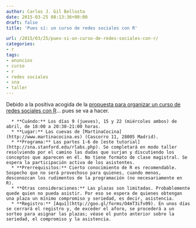 ```yaml
---
author: Carlos J. Gil Bellosta
date: 2015-03-25 08:13:36+00:00
draft: false
title: 'Pues sí: un curso de redes sociales con R'

url: /2015/03/25/pues-si-un-curso-de-redes-sociales-con-r/
categories:
- r
tags:
- anuncios
- curso
- r
- redes sociales
- sna
- taller
---
```


Debido a la positiva acogida de la [propuesta para organizar un curso de redes sociales con R](http://www.datanalytics.com/2015/03/19/un-curso-de-redes-sociales-con-r/)... pues se va a hacer.




	  * **Cuándo:** Los días 9 (jueves), 15 y 22 (miércoles ambos) de abril, de 18:00 a 20:30-21:00 horas.
	  * **Lugar:** Las cuevas de [MartinaCocina](http://www.martinacocina.es) (Cascorro 11, 28005 Madrid).
	  * **Programa:** Las partes 1-6 de [este tutorial](http://sna.stanford.edu/rlabs.php). Se completará en modo taller resolviendo por el camino las dudas que surjan y discutiendo los conceptos que aparecen en él. No tiene formato de clase magistral. Se espera la participación activa de los asistentes.
	  * **Prerrequisitos:** Cierto conocimiento de R es recomendable. Sospecho que no será provechoso para quienes, cuando menos, desconozcan los rudimentos de la programación (no necesariamente en R).
	  * **Otras consideraciones:** Las plazas son limitadas. Probablemente quede quien no pueda asistir. Por eso se espera de quienes obtengan una plaza un mínimo compromiso y seriedad, es decir, asistencia.
	  * **Registro:** [Aquí](http://goo.gl/forms/O4mT3ifv09). En unos días se cerrará el registro y, de exceder el aforo, se procederá a un sorteo para asignar las plazas; véase el punto anterior sobre la seriedad, el compromiso y la asistencia.

